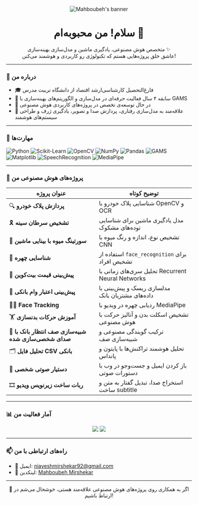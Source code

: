 
<p align="center">
  <img src="https://your-banner-link.com/banner.png" alt="Mahboubeh's banner" />
</p>

<h1 align="center">سلام! من محبوبه‌ام 👋</h1>

<p align="center">
  متخصص هوش مصنوعی، یادگیری ماشین و مدل‌سازی بهینه‌سازی ✨<br>
  عاشق خلق پروژه‌هایی هستم که تکنولوژی رو کاربردی و هوشمند می‌کنن!
</p>

---

### 🧠 درباره من

- 🎓 فارغ‌التحصیل کارشناسی‌ارشد اقتصاد از دانشگاه تربیت مدرس  
- 💼 سابقه ۴ سال فعالیت حرفه‌ای در مدل‌سازی و الگوریتم‌های بهینه‌سازی با GAMS  
- 🚀 در حال توسعه‌ی تخصص در پروژه‌های کاربردی هوش مصنوعی  
- 🎯 علاقه‌مند به مدل‌سازی رفتاری، پردازش صدا و تصویر، یادگیری ژرف و طراحی سیستم‌های هوشمند

---

### 🔧 مهارت‌ها

![Python](https://img.shields.io/badge/Python-3776AB?style=for-the-badge&logo=python&logoColor=white)
![Scikit-Learn](https://img.shields.io/badge/Scikit--Learn-F7931E?style=for-the-badge&logo=scikit-learn&logoColor=white)
![OpenCV](https://img.shields.io/badge/OpenCV-5C3EE8?style=for-the-badge&logo=opencv)
![NumPy](https://img.shields.io/badge/NumPy-013243?style=for-the-badge&logo=numpy)
![Pandas](https://img.shields.io/badge/Pandas-150458?style=for-the-badge&logo=pandas)
![GAMS](https://img.shields.io/badge/GAMS-blue?style=for-the-badge)
![Matplotlib](https://img.shields.io/badge/Matplotlib-0081C9?style=for-the-badge)
![SpeechRecognition](https://img.shields.io/badge/SpeechRecognition-red?style=for-the-badge)
![MediaPipe](https://img.shields.io/badge/MediaPipe-FF6D00?style=for-the-badge)

---

### 🚀 پروژه‌های هوش مصنوعی من

| عنوان پروژه | توضیح کوتاه |
|-------------|-------------|
| 🔍 **پردازش پلاک خودرو** | شناسایی پلاک خودرو با OpenCV و OCR |
| 🎗️ **تشخیص سرطان سینه** | مدل یادگیری ماشین برای شناسایی توده‌های مشکوک |
| 🍎 **سورتینگ میوه با بینایی ماشین** | تشخیص نوع، اندازه و رنگ میوه با CNN |
| 🧠 **شناسایی چهره** | استفاده از `face_recognition` برای تشخیص افراد |
| 💸 **پیش‌بینی قیمت بیت‌کوین** | تحلیل سری‌های زمانی با Recurrent Neural Networks |
| 🏦 **پیش‌بینی اعتبار وام بانکی** | مدلسازی ریسک و پیش‌بینی با داده‌های مشتریان بانک |
| 🧍‍♀️ **Face Tracking** | ردیابی چهره در ویدیو با MediaPipe |
| 🏋️ **آموزش حرکات بدنسازی** | تشخیص اسکلت بدن و آنالیز حرکت با هوش مصنوعی |
| 🎤 **شبیه‌سازی صف انتظار بانک با صدای شخصی‌سازی شده** | ترکیب گویندگی مصنوعی و شبیه‌سازی صف |
| 🗂️ **تحلیل فایل CSV بانکی** | تحلیل هوشمند تراکنش‌ها با پایتون و پانداس |
| 🤖 **دستیار صوتی شخصی** | باز کردن ایمیل و جست‌وجو در وب با دستورات صوتی |
| 🎞️ **ربات ساخت زیرنویس ویدیو** | استخراج صدا، تبدیل گفتار به متن و ساخت subtitle |

---

### 📊 آمار فعالیت من

<p align="center">
  <img src="https://github-readme-stats.vercel.app/api?username=mahboubeh-ai&show_icons=true&theme=radical" />
  <img src="https://github-readme-stats.vercel.app/api/top-langs/?username=mahboubeh-ai&layout=compact&theme=radical" />
</p>

---

### 📫 راه‌های ارتباطی با من

- 📧 ایمیل: [niayeshmirshekar92@gmail.com](mailto:niayeshmirshekar92@gmail.com)
- 💼 لینکدین: [Mahboubeh Mirshekar](https://www.linkedin.com/in/mahbubeh-mirshekar-999640170)

---

<p align="center">
  🌟 اگر به همکاری روی پروژه‌های هوش مصنوعی علاقه‌مند هستی، خوشحال می‌شم در ارتباط باشیم!
</p>
